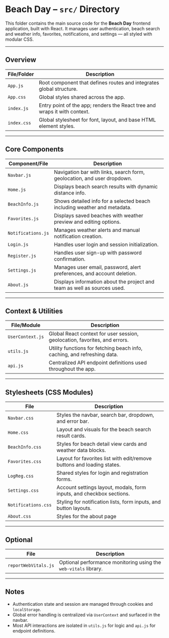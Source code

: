 # Beach Day – `src/` Directory

This folder contains the main source code for the **Beach Day** frontend application, built with React. It manages user authentication, beach search and weather info, favorites, notifications, and settings — all styled with modular CSS.

---

## Overview

| File/Folder     | Description                                                                 |
|----------------|-----------------------------------------------------------------------------|
| `App.js`        | Root component that defines routes and integrates global structure.         |
| `App.css`       | Global styles shared across the app.                                        |
| `index.js`      | Entry point of the app; renders the React tree and wraps it with context.   |
| `index.css`     | Global stylesheet for font, layout, and base HTML element styles.           |

---

## Core Components

| Component/File       | Description                                                                 |
|----------------------|-----------------------------------------------------------------------------|
| `Navbar.js`          | Navigation bar with links, search form, geolocation, and user dropdown.     |
| `Home.js`            | Displays beach search results with dynamic distance info.                   |
| `BeachInfo.js`       | Shows detailed info for a selected beach including weather and metadata.    |
| `Favorites.js`       | Displays saved beaches with weather preview and editing options.            |
| `Notifications.js`   | Manages weather alerts and manual notification creation.                    |
| `Login.js`           | Handles user login and session initialization.                              |
| `Register.js`        | Handles user sign-up with password confirmation.                            |
| `Settings.js`        | Manages user email, password, alert preferences, and account deletion.      |
| `About.js`           | Displays information about the project and team as well as sources used.    |

---

## Context & Utilities

| File/Module        | Description                                                                 |
|--------------------|-----------------------------------------------------------------------------|
| `UserContext.js`    | Global React context for user session, geolocation, favorites, and errors.  |
| `utils.js`          | Utility functions for fetching beach info, caching, and refreshing data.    |
| `api.js`            | Centralized API endpoint definitions used throughout the app.               |

---

## Stylesheets (CSS Modules)

| File                 | Description                                                                 |
|----------------------|-----------------------------------------------------------------------------|
| `Navbar.css`         | Styles the navbar, search bar, dropdown, and error bar.                     |
| `Home.css`           | Layout and visuals for the beach search result cards.                       |
| `BeachInfo.css`      | Styles for beach detail view cards and weather data blocks.                 |
| `Favorites.css`      | Layout for favorites list with edit/remove buttons and loading states.      |
| `LogReg.css`         | Shared styles for login and registration forms.                             |
| `Settings.css`       | Account settings layout, modals, form inputs, and checkbox sections.        |
| `Notifications.css`  | Styling for notification lists, form inputs, and button layouts.            |
| `About.css`          | Styles for the about page                                                   |

---

## Optional

| File                  | Description                                                                 |
|-----------------------|-----------------------------------------------------------------------------|
| `reportWebVitals.js`  | Optional performance monitoring using the `web-vitals` library.             |

---

## Notes

- Authentication state and session are managed through cookies and `localStorage`.
- Global error handling is centralized via `UserContext` and surfaced in the navbar.
- Most API interactions are isolated in `utils.js` for logic and `api.js` for endpoint definitions.
